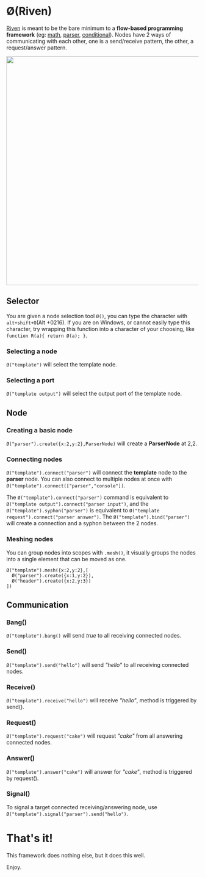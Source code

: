 # Ø(Riven)

[Riven](http://wiki.xxiivv.com/Riven) is meant to be the bare minimum to a **flow-based programming framework** (eg: [math](https://rawgit.com/XXIIVV/Riven/master/example.math.html), [parser](https://rawgit.com/XXIIVV/Riven/master/example.parser.html), [conditional](https://rawgit.com/XXIIVV/Riven/master/example.conditional.html)). Nodes have 2 ways of communicating with each other, one is a send/receive pattern, the other, a request/answer pattern.

<img src='https://raw.githubusercontent.com/XXIIVV/Riven/master/PREVIEW.png' width="600"/>

## Selector

You are given a node selection tool `Ø()`, you can type the character with `alt+shift+O`(Alt +0216). If you are on Windows, or cannot easily type this character, try wrapping this function into a character of your choosing, like `function R(a){ return Ø(a); }`.

### Selecting a node

`Ø("template")` will select the template node.

### Selecting a port

`Ø("template output")` will select the output port of the template node.

## Node

### Creating a basic node

`Ø("parser").create({x:2,y:2},ParserNode)` will create a **ParserNode** at 2,2. 

### Connecting nodes

`Ø("template").connect("parser")` will connect the **template** node to the **parser** node. You can also connect to multiple nodes at once with `Ø("template").connect(["parser","console"])`. 

The `Ø("template").connect("parser")` command is equivalent to `Ø("template output").connect("parser input")`, and the `Ø("template").syphon("parser")` is equivalent to `Ø("template request").connect("parser answer")`. The `Ø("template").bind("parser")` will create a connection and a syphon between the 2 nodes.

### Meshing nodes

You can group nodes into scopes with `.mesh()`, it visually groups the nodes into a single element that can be moved as one.

```
Ø("template").mesh({x:2,y:2},[
  Ø("parser").create({x:1,y:2}),
  Ø("header").create({x:2,y:3})
])
```

## Communication

### Bang()

`Ø("template").bang()` will send *true* to all receiving connected nodes.

### Send()

`Ø("template").send("hello")` will send *"hello"* to all receiving connected nodes.

### Receive()

`Ø("template").receive("hello")` will receive *"hello"*, method is triggered by send().

### Request()

`Ø("template").request("cake")` will request *"cake"* from all answering connected nodes.

### Answer()

`Ø("template").answer("cake")` will answer for *"cake"*, method is triggered by request().

### Signal()

To signal a target connected receiving/answering node, use `Ø("template").signal("parser").send("hello")`.

# That's it!

This framework does nothing else, but it does this well.

Enjoy.
